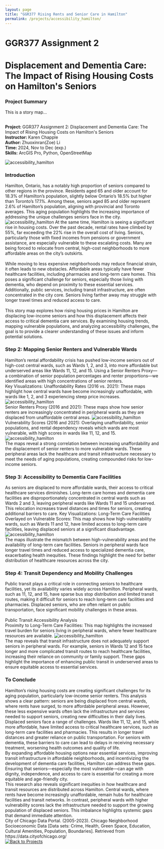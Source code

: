 ```yaml
---
layout: page
title: "GGR377 Rising Rents and Senior Care in Hamilton"
permalink: /projects/accessibility_hamilton/
---
```


<!-- Wrap the entire content in a project-container div -->
<div class="project-container">

  <h1 class="project-title">GGR377 Assignment 2</h1>
  <h1 class="project-title">Displacement and Dementia Care: The Impact of Rising Housing Costs on Hamilton's Seniors</h1>
  <h3 class="map-subtitle">Project Summary</h3>
  <t class="description">This is a story map... <br></t>

  <t class="description"><br><strong>Project: </strong>GGR377 Assignment 2: Displacement and Dementia Care: The Impact of Rising Housing Costs on Hamilton's Seniors</t>
  <t class="description"><br><strong>Instructor: </strong>Karen Chapple</t>
  <t class="description"><br><strong>Author: </strong>Zhuoxinran(Zoe) Li</t>
  <t class="description"><br><strong>Time: </strong>2024, Nov to Dec (exp.)</t>
  <t><br><strong>Skills:</strong> ArcGIS Pro, Python, OpenStreetMap<br></t>

  <!-- Embed ArcGIS Dashboard -->
  <div class="map-section">
      <img 
          class="map-image" 
          src="/assets/images/health_care.jpg" 
          alt="accessibility_hamilton"
      >
  </div>
  <!-- Dashboard Description -->
  <h3 class="map-subtitle">Introduction</h3>
  <div class="description">
      <d>Hamilton, Ontario, has a notably high proportion of seniors compared to other regions in the province. Residents aged 65 and older account for 18.3% of Hamilton’s population, slightly below Ontario’s 18.5% but higher than Toronto’s 17.1%. Among these, seniors aged 85 and older represent 2.6% of Hamilton’s population, aligning with provincial and Toronto averages. This aging population highlights the increasing importance of addressing the unique challenges seniors face in the city.</d>
      <img 
          class="map-image" 
          src="/assets/images/senior_compare.jpg" 
          alt="accessibility_hamilton"
      >
      At the same time, Hamilton is seeing a significant rise in housing costs. Over the past decade, rental rates have climbed by 55%, far exceeding the 22% rise in the overall cost of living. Seniors, particularly those with fixed incomes from pensions or government assistance, are especially vulnerable to these escalating costs. Many are being forced to relocate from central, high-cost neighborhoods to more affordable areas on the city’s outskirts.<br><br>
      While moving to less expensive neighborhoods may reduce financial strain, it often leads to new obstacles. Affordable areas typically have fewer healthcare facilities, including pharmacies and long-term care homes. This poses a significant challenge for seniors, especially those living with dementia, who depend on proximity to these essential services. Additionally, public services, including transit infrastructure, are often concentrated in the city core. Seniors living farther away may struggle with longer travel times and reduced access to care.<br><br>
      This story map explores how rising housing prices in Hamilton are displacing low-income seniors and how this displacement affects their access to critical dementia care services. By examining housing trends, mapping vulnerable populations, and analyzing accessibility challenges, the goal is to provide a clearer understanding of these issues and inform potential solutions.

</d>
  </div>
  <h3 class="map-subtitle">Step 2: Mapping Senior Renters and Vulnerable Wards</h3>
  <div class="description">
      <d>
      Hamilton’s rental affordability crisis has pushed low-income seniors out of high-cost central wards, such as Wards 1, 2, and 3, into more affordable but underserved areas like Wards 11, 12, and 15. Using a Senior Renters Proxy—a combination of senior population percentages and renter proportions—we identified areas with high concentrations of senior renters.<br></d>
      <d>Key Visualizations:</d>
      <d>Unaffordability Rates (2016 vs. 2021): These maps highlight how central wards have become increasingly unaffordable, with wards like 1, 2, and 3 experiencing steep price increases.</d>
      <img 
          class="map-image" 
          src="/assets/images/unaffordable_rate.jpg" 
          alt="accessibility_hamilton"
      >
      <br>
      <d>Senior Renters Proxy (2016 and 2021): These maps show how senior renters are increasingly concentrated in peripheral wards as they are displaced from unaffordable central areas.</d>
      <img 
          class="map-image" 
          src="/assets/images/senior_renter_proxy.jpg" 
          alt="accessibility_hamilton"
      >
      <br>
      <d>Vulnerability Scores (2016 and 2021): Overlaying unaffordability, senior populations, and rental dependency reveals which wards are most vulnerable, with high scores in wards like 11, 12, and 15.</d>
      <img 
          class="map-image" 
          src="/assets/images/vulnerable_score.jpg" 
          alt="accessibility_hamilton"
      >
      <br>
      <d>The maps reveal a strong correlation between increasing unaffordability and the displacement of senior renters to more vulnerable wards. These peripheral areas lack the healthcare and transit infrastructure necessary to meet the needs of aging populations, creating compounded risks for low-income seniors.
</d>
  </div>

  <h3 class="map-subtitle">Step 3: Accessibility to Dementia Care Facilities</h3>
  <div class="description">
      <d>
      As seniors are displaced to more affordable wards, their access to critical healthcare services diminishes. Long-term care homes and dementia care facilities are disproportionately concentrated in central wards such as Wards 2 and 3, leaving peripheral wards like Wards 11 and 15 underserved. This relocation increases travel distances and times for seniors, creating additional barriers to care.
      <d>Key Visualizations:</d>
      <d>Long-Term Care Facilities Overlayed on Vulnerable Scores: This map shows how high-vulnerability wards, such as Wards 11 and 12, have limited access to long-term care facilities, leaving displaced seniors at a significant disadvantage.</d>
      <img 
          class="map-image" 
          src="/assets/images/long_term_care.jpg" 
          alt="accessibility_hamilton"
      >
      <br>
      <d>The maps illustrate the mismatch between high-vulnerability areas and the availability of long-term care facilities. Seniors in peripheral wards face longer travel times and reduced access to specialized dementia care, exacerbating health inequities. These findings highlight the need for better distribution of healthcare resources across the city.

</d>
  </div>

  <h3 class="map-subtitle">Step 4: Transit Dependency and Mobility Challenges</h3>
  <div class="description">
      <d>
      Public transit plays a critical role in connecting seniors to healthcare facilities, yet its availability varies widely across Hamilton. Peripheral wards, such as 11, 12, and 15, have sparse bus stop distribution and limited transit routes, making it difficult for seniors to reach long-term care facilities and pharmacies. Displaced seniors, who are often reliant on public transportation, face significant mobility challenges in these areas.<br><br>
      Public Transit Accessibility Analysis<br>
      <d>Proximity to Long-Term Care Facilities: This map highlights the increased travel burden for seniors living in peripheral wards, where fewer healthcare resources are available.</d>
      <img 
          class="map-image" 
          src="/assets/images/bus.jpg" 
          alt="accessibility_hamilton"
      >
      <br>
      <d> The map reveals that transit infrastructure does not adequately support seniors in peripheral wards. For example, seniors in Wards 12 and 15 face longer and more complicated transit routes to reach healthcare facilities, increasing their reliance on community or family support. These gaps highlight the importance of enhancing public transit in underserved areas to ensure equitable access to essential services.
      </d>


</d>
  </div>

  <h3 class="map-subtitle">To Conclude</h3>
  <div class="description">
      <d>
      Hamilton’s rising housing costs are creating significant challenges for its aging population, particularly low-income senior renters. This analysis shows a clear pattern: seniors are being displaced from central wards, where rents have surged, to more affordable peripheral areas. However, these less expensive wards often lack the infrastructure and services needed to support seniors, creating new difficulties in their daily lives.<br>
      Displaced seniors face a range of challenges. Wards like 11, 12, and 15, while more affordable, have limited access to critical healthcare services, such as long-term care facilities and pharmacies. This results in longer travel distances and greater reliance on public transportation. For seniors with dementia, these barriers to care can lead to delays in receiving necessary treatment, worsening health outcomes and quality of life.<br>
      By expanding affordable housing options near essential services, improving transit infrastructure in affordable neighborhoods, and incentivizing the development of dementia care facilities, Hamilton can address these gaps. Ensuring that seniors—especially the most vulnerable—can age with dignity, independence, and access to care is essential for creating a more equitable and age-friendly city.<br>This research also reveals significant inequities in how healthcare and transit resources are distributed across Hamilton. Central wards, where rents have become increasingly unaffordable, remain hubs for healthcare facilities and transit networks. In contrast, peripheral wards with higher vulnerability scores lack the infrastructure needed to support the growing population of displaced seniors. This imbalance highlights systemic gaps that demand immediate attention.


</d>
  </div>


  <div class="description"><t>City of Chicago Data Portal. (2005-2023). Chicago Neighborhood Socioeconomic Data [Data sets: Crime, Health, Green Space, Education, Cultural Amenities, Population, Boundaries]. Retrieved from https://data.cityofchicago.org/</t>
  </div>
  <!-- Back to Projects Image Link -->
  <div class="back-to-projects">
      <a href="/projects/">
          <img src="/assets/images/back_button.png" alt="Back to Projects">
      </a>
  </div>

</div>
